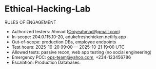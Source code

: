 # Ethical-Hacking-Lab
RULES OF ENGAGEMENT
- Authorized testers: Ahmad (Oniyeahmad@gmail.com)
- In-scope: 204.0.115.10-20, adukefreshchicken.netlify.app
- Out-of-scope: production DBs, employee endpoints
- Test hours: 2025-10-20 09:00 — 2025-10-21 19:00 UTC
- Allowed tests: passive recon, web app testing (no social engineering)
- Emergency POC: ops-team@yahoo.com, +234-123456786
- Escalation: Production Databases.

